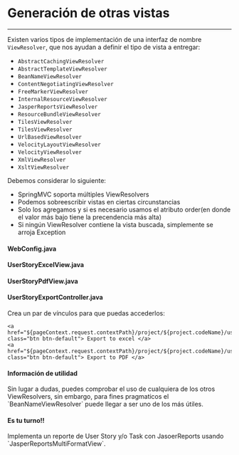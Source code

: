 # Generación de otras vistas

------

Existen varios tipos de implementación de una interfaz de nombre `ViewResolver`, que nos ayudan a definir el tipo de vista a entregar:

* `AbstractCachingViewResolver`
* `AbstractTemplateViewResolver`
* `BeanNameViewResolver`
* `ContentNegotiatingViewResolver`
* `FreeMarkerViewResolver`
* `InternalResourceViewResolver`
* `JasperReportsViewResolver`
* `ResourceBundleViewResolver`
* `TilesViewResolver`
* `TilesViewResolver`
* `UrlBasedViewResolver`
* `VelocityLayoutViewResolver`
* `VelocityViewResolver`
* `XmlViewResolver`
* `XsltViewResolver`

Debemos considerar lo siguiente:

* SpringMVC soporta múltiples ViewResolvers
* Podemos sobreescribir vistas en ciertas circunstancias
* Solo los agregamos y si es necesario usamos el atributo order(en donde el valor más bajo tiene la precendencia más alta)
* Si ningún ViewResolver contiene la vista buscada, simplemente se arroja Exception

<div class="row">
  <div class="col-md-12">
    <h4><i class="icon-code"></i> WebConfig.java</h4>
    <script type="syntaxhighlighter" class="brush: java;"><![CDATA[
@Bean
public InternalResourceViewResolver internalResourceViewResolver() {
  InternalResourceViewResolver resolver = new InternalResourceViewResolver();
  resolver.setViewClass(JstlView.class);
  resolver.setPrefix("/WEB-INF/jsp/");
  resolver.setSuffix(".jsp");
  resolver.setOrder(10);
  return resolver;
}

@Bean
public BeanNameViewResolver beanNameViewResolver() {
  BeanNameViewResolver resolver = new BeanNameViewResolver();
  resolver.setOrder(0);
  return resolver;
}
    ]]></script>
  </div> 
</div>

<div class="row">
  <div class="col-md-6">
    <h4><i class="icon-code"></i> UserStoryExcelView.java</h4>
    <script type="syntaxhighlighter" class="brush: java;"><![CDATA[
package com.makingdevs.practica14;

import java.util.List;
import java.util.Map;

import javax.servlet.http.HttpServletRequest;
import javax.servlet.http.HttpServletResponse;

import jxl.write.Label;
import jxl.write.WritableSheet;
import jxl.write.WritableWorkbook;

import org.springframework.stereotype.Component;
import org.springframework.web.servlet.view.document.AbstractJExcelView;

import com.makingdevs.model.UserStory;

@Component
public class UserStoryExcelView extends AbstractJExcelView {

  @Override
  protected void buildExcelDocument(Map<String, Object> model, WritableWorkbook workbook, HttpServletRequest request,
      HttpServletResponse response) throws Exception {
    WritableSheet sheet = workbook.createSheet("Tasks", 0);
    List<UserStory> userStories= (List<UserStory>) model.get("userStories");
    int i = 0;
    
    for (UserStory us : userStories) {
      sheet.addCell(new Label(0, i, String.valueOf(us.getId())));
      sheet.addCell(new Label(1,i,us.getDescription()));
      sheet.addCell(new Label(2,i,us.getEffort().toString()));
      sheet.addCell(new Label(3,i,us.getPriority().toString()));
      i++;
    }

  }

}
    ]]></script>
  </div> 
  <div class="col-md-6">
    <h4><i class="icon-code"></i> UserStoryPdfView.java</h4>
    <script type="syntaxhighlighter" class="brush: java;"><![CDATA[
package com.makingdevs.practica14;

import java.util.List;
import java.util.Map;

import javax.servlet.http.HttpServletRequest;
import javax.servlet.http.HttpServletResponse;

import org.springframework.stereotype.Component;
import org.springframework.web.servlet.view.document.AbstractPdfView;

import com.lowagie.text.Document;
import com.lowagie.text.Paragraph;
import com.lowagie.text.pdf.PdfWriter;
import com.makingdevs.model.UserStory;

@Component
public class UserStoryPdfView extends AbstractPdfView {

  @Override
  protected void buildPdfDocument(Map<String, Object> model, Document document, PdfWriter writer,
      HttpServletRequest request, HttpServletResponse response) throws Exception {
    List<UserStory> userStories= (List<UserStory>) model.get("userStories");

    int i = 0;
    for (UserStory us : userStories) {
      document.addAuthor("makingdevs");
      document.addTitle("User Stories");
      String buffer = String.valueOf(us.getId());
      buffer += " - " + us.getDescription();
      document.add(new Paragraph(buffer));
      i++;
    }
    
  }

}
    ]]></script>
  </div> 
</div>

<div class="row">
  <div class="col-md-12">
    <h4><i class="icon-code"></i> UserStoryExportController.java</h4>
    <script type="syntaxhighlighter" class="brush: java;"><![CDATA[
package com.makingdevs.practica14;

import java.util.List;

import org.springframework.beans.factory.annotation.Autowired;
import org.springframework.stereotype.Controller;
import org.springframework.ui.Model;
import org.springframework.web.bind.annotation.PathVariable;
import org.springframework.web.bind.annotation.RequestMapping;

import com.makingdevs.model.UserStory;
import com.makingdevs.services.UserStoryService;

@Controller
public class UserStoryExportController {
  
  @Autowired
  UserStoryService userStoryService;

  @RequestMapping("/project/{codeName}/userStory/exportToExcel")
  public String exportToExcel(@PathVariable("codeName") String codeName, Model model) {
    List<UserStory> userStories = userStoryService.findUserStoriesByProject(codeName);
    model.addAttribute("userStories", userStories);
    return "userStoryExcelView";
  }
  
  @RequestMapping("/project/{codeName}/userStory/exportToPdf")
  public String exportToPdf(@PathVariable("codeName") String codeName, Model model) {
    List<UserStory> userStories = userStoryService.findUserStoriesByProject(codeName);
    model.addAttribute("userStories", userStories);
    return "userStoryPdfView";
  }
}
    ]]></script>
  </div> 
</div>

Crea un par de vínculos para que puedas accederlos:

```
<a href="${pageContext.request.contextPath}/project/${project.codeName}/userStory/exportToExcel" class="btn btn-default"> Export to excel </a>  
<a href="${pageContext.request.contextPath}/project/${project.codeName}/userStory/exportToPdf" class="btn btn-default"> Export to PDF </a>
```

<div class="bs-callout bs-callout-info">
<h4><i class="icon-coffee"></i> Información de utilidad</h4>
  <p>
    Sin lugar a dudas, puedes comprobar el uso de cualquiera de los otros ViewResolvers, sin embargo, para fines pragmaticos el `BeanNameViewResolver` puede llegar a ser uno de los más útiles.
  </p>
</div>

<div class="bs-callout bs-callout-warning">
<h4><i class="icon-coffee"></i> Es tu turno!!</h4>
  <p>
    Implementa un reporte de User Story y/o Task con JasoerReports usando `JasperReportsMultiFormatView`.
  </p>
</div>